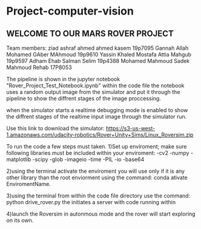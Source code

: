 # Project-computer-vision
## WELCOME TO OUR MARS ROVER PROJECT

Team members: ziad ashraf ahmed ahmed kasem 19p7095
		  Gannah Allah Mohamed GAber MAhmoud 19p9610
		  Yassin Khaled Mostafa Attia Mahgub 19p9597
		  Adham Ehab Salman Selim 19p4388
		  Mohamed Mahmoud Sadek Mahmoud Rehab 17P8053

The pipeline is shown in the jupyter notebook "Rover_Project_Test_Notebook.ipynb" within the code file
the notebook uses a random output image from the simulator and put it through the pipeline to show the
diffrent stages of the image proccessing.

when the simulator starts a realtime debugging mode is enabled to show the diffrent stages of the realtime
input image through the simulator run.

Use this link to download the simulator:
https://s3-us-west-1.amazonaws.com/udacity-robotics/Rover+Unity+Sims/Linux_Roversim.zip

To run the code a few steps must taken.
1)Set up enviroment; make sure following libraries must be included within your enviroment:
	-cv2
	-numpy
	-matplotlib
	-scipy
	-glob
	-imageio
	-time
	-PIL
	-io
	-base64

2)using the terminal activate the enviroment you will use only if it is any other library than the root enviorment
  using the command: conda ativate EnviromentName.

3)using the terminal from within the code file directory use the command: python drive_rover.py
  the initiates a server with code running within

4)launch the Roversim in autonmous mode and the rover will start exploring on its own. 	
